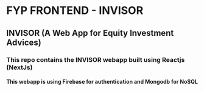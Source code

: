 # FYP FRONTEND - INVISOR

## INVISOR (A Web App for Equity Investment Advices)

### This repo contains the INVISOR webapp built using Reactjs (NextJs)

#### This webapp is using Firebase for authentication and Mongodb for NoSQL
